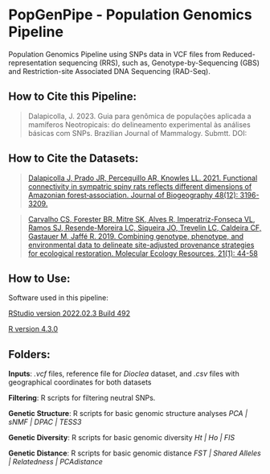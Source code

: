 # PopGenPipe - Population Genomics Pipeline

Population Genomics Pipeline using SNPs data in VCF files from Reduced-representation sequencing (RRS), such as, Genotype-by-Sequencing (GBS) and Restriction-site Associated DNA Sequencing (RAD-Seq).

## How to Cite this Pipeline:
> Dalapicolla, J. 2023. Guia para genômica de populações aplicada a mamíferos Neotropicais: do delineamento experimental às análises básicas com SNPs. Brazilian Journal of Mammalogy. Submtt. DOI:


## How to Cite the Datasets:
> [Dalapicolla J, Prado JR, Percequillo AR, Knowles LL. 2021. Functional connectivity in sympatric spiny rats reflects different dimensions of Amazonian forest‐association. Journal of Biogeography 48(12): 3196-3209.](https://doi.org/10.1111/jbi.14281)

> [Carvalho CS, Forester BR, Mitre SK, Alves R, Imperatriz-Fonseca VL, Ramos SJ, Resende-Moreira LC, Siqueira JO, Trevelin LC, Caldeira CF, Gastauer M, Jaffé R. 2019. Combining genotype, phenotype, and environmental data to delineate site-adjusted provenance strategies for ecological restoration. Molecular Ecology Resources, 21(1): 44-58](https://doi.org/10.1111/1755-0998.13191) 

## How to Use:
Software used in this pipeline:

[RStudio version 2022.02.3 Build 492](https://posit.co/)

[R version 4.3.0](https://www.r-project.org/)


## Folders:
__Inputs__: _.vcf_ files, reference file for _Dioclea_ dataset, and _.csv_ files with geographical coordinates for both datasets
    
__Filtering__: R scripts for filtering neutral SNPs. 

__Genetic Structure__: R scripts for basic genomic structure analyses _PCA | sNMF | DPAC | TESS3_

__Genetic Diversity__: R scripts for basic genomic diversity _Ht | Ho | FIS_

__Genetic Distance__: R scripts for basic genomic distance _FST | Shared Alleles | Relatedness | PCAdistance_


